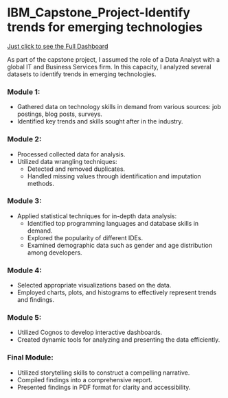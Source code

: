 # IBM_Capstone_Project-Identify trends for emerging technologies

[Just click to see the Full Dashboard](https://eu-de.dataplatform.cloud.ibm.com/dashboards/dad72b41-e043-4e18-8d4b-1ba0118dacb6/view/703ede35059e17e969efe6e4079c2e552c622654e6bbd755d2d17b490b697097f06d4796c8264a5bd914506ba7ba460ace)

As part of the capstone project, I assumed the role of a Data Analyst with a global IT and Business Services firm. In this capacity, I analyzed several datasets to identify trends in emerging technologies.

### Module 1:
- Gathered data on technology skills in demand from various sources: job postings, blog posts, surveys.
- Identified key trends and skills sought after in the industry.

### Module 2:
- Processed collected data for analysis.
- Utilized data wrangling techniques:
  - Detected and removed duplicates.
  - Handled missing values through identification and imputation methods.

### Module 3:
- Applied statistical techniques for in-depth data analysis:
  - Identified top programming languages and database skills in demand.
  - Explored the popularity of different IDEs.
  - Examined demographic data such as gender and age distribution among developers.

### Module 4:
- Selected appropriate visualizations based on the data.
- Employed charts, plots, and histograms to effectively represent trends and findings.

### Module 5:
- Utilized Cognos to develop interactive dashboards.
- Created dynamic tools for analyzing and presenting the data efficiently.

### Final Module:
- Utilized storytelling skills to construct a compelling narrative.
- Compiled findings into a comprehensive report.
- Presented findings in PDF format for clarity and accessibility.
  
